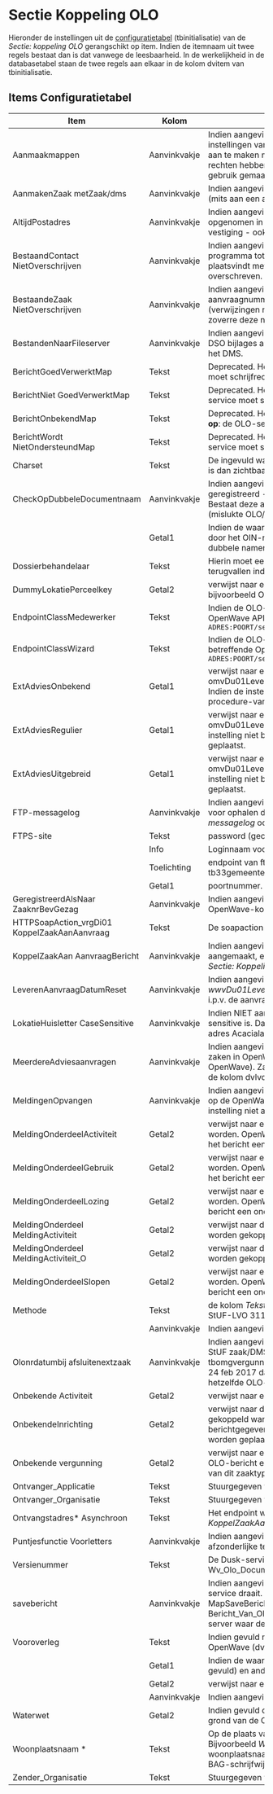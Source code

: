 # Sectie Koppeling OLO

Hieronder de instellingen uit de [configuratietabel](/docs/instellen_inrichten/configuratie.md) (tbinitialisatie) van de *Sectie: koppeling OLO* gerangschikt op item. Indien de itemnaam uit twee regels bestaat dan is dat vanwege de leesbaarheid. In de werkelijkheid in de databasetabel staan de twee regels aan elkaar in de kolom dvitem van tbinitialisatie.

## Items Configuratietabel

| Item | Kolom | Omschrijving |
|---|---|---|
| Aanmaakmappen | Aanvinkvakje |Indien aangevinkt zal de OLO-verwerkingservice proberen op de fileshare (!) mappen aan te maken conform de instellingen van kolom *Tekst* bij *Sectie: Aanmaakmappen* waarbij *Item* begint met *Omgeving_* of *MilGebr_*. De automatisch aan te maken mappen zullen in ieder geval gedefinieerd moeten zijn als UNC-paden en de OLO-service moet hiertoe rechten hebben. Het gaat om de mappen zonder de variabelen  `%inspnr%` ,  `%adviesnr%`  en `%bezwaarnr%`. Let op: indien gebruik gemaakt wordt van de AIM tool, dan kan deze instelling NIET aanstaan. |
|AanmakenZaak metZaak/dms| Aanvinkvakje |Indien aangevinkt zal de OLO-service ook een StUF Zaak/DMS creerZaakbericht sturen naar het externe zaaksysteem (mits aan een aantal voorwaarden is voldaan: zie lemma *OLO-verwerking*. |
| AltijdPostadres | Aanvinkvakje |Indien aangevinkt en het correspondentieadres van een initiator of gemachtigde bij natuurlijkpersoon of vestiging is NIET opgenomen in het bericht, dan worden de verblijfsadresgegevens uit het OLO-bericht - naast overname in het blok vestiging - ook overgenomen in het blok postadres van de contactpersoon. |
|BestaandContact NietOverschrijven| Aanvinkvakje |Indien aangevinkt heeft dat tot consequentie dat wanneer tijdens het inlezen van de aanvrager of gemachtigde het programma tot de conclusie komt dat deze reeds bestaat als contactadres in OpenWave, er alleen een koppeling plaatsvindt met de nieuwe vergunningsaanvraag zonder dat daarbij de bestaande contactadresgegevens worden overschreven. |
|BestaandeZaak NietOverschrijven| Aanvinkvakje |Indien aangevinkt heeft dat tot consequentie dan wanneer een OLO-bericht wordt verwerkt met een OLO-aanvraagnummer dat al bestaat in OpenWave de gegevens van die bestaande zaak NIET worden overschreven. De (verwijzingen naar) bijlages van het OLO-bericht worden wel opgenomen in de tabel nagekomen OLO-berichten in zoverre deze nog niet bestonden (er wordt gematched op de tag bestandsnaam). |
| BestandenNaarFileserver | Aanvinkvakje |Indien aangevinkt en in hybride situatie dat documenten zowel op fileserver als in een DMS kunnen staan, zullen OLO en DSO bijlages automatisch op de fileserver worden geplaatst. Indien deze instelling niet bestaat of is uitgevinkt dan dus in het DMS. |
| BerichtGoedVerwerktMap | Tekst |Deprecated. Het UNC-pad waarop de succesvol verwerkte OLO-berichten worden geplaatst. **Let op**: de OLO-service moet schrijfrechten hebben op deze map. Deze functie is door Messagelog overbodig geworden. |
|BerichtNiet GoedVerwerktMap| Tekst |Deprecated. Het UNC-pad waarop de NIET succesvol verwerkte OLO-berichten worden geplaatst. **Let op**: de OLO-service moet schrijfrechten hebben op deze map. Deze functie is door Messagelog overbodig geworden. |
| BerichtOnbekendMap | Tekst |Deprecated. Het UNC-pad waarop de onbekende -berichten die naar de OLO-service zijn gestuurd worden geplaatst. **Let op**: de OLO-service moet schrijfrechten hebben op deze map. Deze functie is door Messagelog overbodig geworden. |
|BerichtWordt NietOndersteundMap| Tekst |Deprecated. Het UNC-pad waarop de OLO-berichten die OpenWave niet ondersteund worden geplaatst. **Let op**: de OLO-service moet schrijfrechten hebben op deze map. Deze functie is door Messagelog overbodig geworden. |
| Charset | Tekst |De ingevuld waarde verschijnt bovenaan in de uitgaande xml van het koppelvraagaanzaak-bericht. Bijv. de waarde utf-8 is dan zichtbaar in *`<?xml version="1.0" encoding="utf-8"?>`*. |
| CheckOpDubbeleDocumentnaam | Aanvinkvakje |Indien aangevinkt zal OpenWave bij het plaatsen van OLO en of DSO-bijlages - indien deze automatisch worden geregistreerd - een extra check op het bestaat van de bijlagenaam in de kolom dvdocfilenaam van tbcorrespondentie. Bestaat deze al dan wordt de bijlage niet geplaatst, maar wordt wel een extra regel aangemaakt in tbbadextupload (mislukte OLO/DSO-bijlages). |
| |Getal1| Indien de waarde <> 1 dan gaat OpenWave er vanuit dat bij DSO documenten de eerste 20 posities worden ingenomen door het OIN-nummer. In verband met complexe vergunningen wordt dit OIN-nummer dan genegeerd bij de check op dubbele namen.|
| Dossierbehandelaar | Tekst |Hierin moet een valide medewerkerscode (tbmedewerkers.dvcode) staan, **Let op**: case-sensitive, waarop de service kan terugvallen indien bij het zaaktype geen default behandelaar is opgegeven. |
| DummyLokatiePerceelkey | Getal2 |verwijst naar een dnkey van tabel locaties (tbperceeladressen) met de betekenis onbekend adres (gevuld met bijvoorbeeld Onbekende Plaats, Onbekende Straat, Huisnummer 0 of 9999). |
| EndpointClassMedewerker | Tekst |Indien de OLO-service een zaak moet doorsturen naar het externe zaak/DMS wordt hier het endpoint van de autorisatie OpenWave API (getAuthorisation) verwacht: dit moet zijn: `http://IP-ADRES:POORT/services/nl.rem.openwave.published.Medewerker.nl.rem.openwave.published.MedewerkerHttpSoap12Endpoint/` |
| EndpointClassWizard | Tekst |Indien de OLO-service een zaak moet doorsturen naar het externe zaak/DMS wordt hier het endpoint van de de betreffende OpenWave API (maakZaakinZaaksysteem) verwacht: dit moet zijn `http://IP-ADRES:POORT/services/nl.rem.openwave.published.Wizard.nl.rem.openwave.published.WizardHttpSoap12Endpoint/` |
| ExtAdviesOnbekend | Getal1 |verwijst naar een een dnkey van tabel zaaktypes omgeving (TbSoortOmgverg) waaronder de OLO-berichten van type omvDu01LeverenAanvraag met de tag aanvraagprocedure anders dan regulier of uitgebreid moeten worden geplaatst. Indien de instelling niet bestaat dan worden deze adviesaanvragen onder de verplichte OW zaaktype voor geen-procedure-van-toepassing geplaatst. |
| ExtAdviesRegulier | Getal1 |verwijst naar een een dnkey van tabel zaaktypes omgeving TbSoortOmgverg waaronder de OLO-berichten van type omvDu01LeverenAanvraag met de tag aanvraagprocedure *Reguliere procedure* geplaatst moeten worden. Indien de instelling niet bestaat dan worden deze adviesaanvragen onder de verplichte OW zaaktype voor de reguliere procedure geplaatst. |
| ExtAdviesUitgebreid | Getal1 |verwijst naar een een dnkey van tabel zaaktypes omgeving (TbSoortOmgverg) waaronder de OLO-berichten van type omvDu01LeverenAanvraag met de tag aanvraagprocedure *Uitgebreide procedure* geplaatst moeten worden. Indien de instelling niet bestaat dan worden deze adviesaanvragen onder de verplichte OW zaaktype voor de uitgebreide procedure geplaatst. |
|FTP-messagelog| Aanvinkvakje |Indien aangevinkt worden de aanroepen naar de FTPS-site voor ophalen ontbrekende OLO-documenten EN aanroepen voor ophalen documenten uit DSO (verzoeken), gelogd in tbmessagelog (mits de algemene instelling *Sectie: OWB en Item: messagelog* ook is aangevinkt). |
|FTPS-site| Tekst |password (gecrypt) van toegang tot OLO-ftps-site. |
| | Info |Loginnaam voor toegang tot ftps-site. |
| | Toelichting |endpoint van ftps-site. OpenWave zal voor deze credentials overigens eerst kijken naar de ingestelde waarden in tabel tb33gemeente |
| | Getal1 |poortnummer. |
|GeregistreerdAlsNaar ZaaknrBevGezag| Aanvinkvakje |Indien aangevinkt, dan wordt de tag identificatie uit het OLO-bericht van blok *StaatGeregistreerdAls* opgeslagen in de OpenWave-kolom dvzaaknrbevgezag i.p.v. dvintzaakcode (zaaknr extern zaak/DMS). |
|HTTPSoapAction_vrgDi01 KoppelZaakAanAanvraag| Tekst |De soapaction nodig bij uitgaande bericht. Vullen met *vrgDi01KoppelZaakAanAanvraag*. |
|KoppelZaakAan AanvraagBericht| Aanvinkvakje |Indien aangevinkt dan zal OpenWave na ontvangst van een aanvraag, waarbij een nieuwe zak in OpenWave is aangemaakt, een zogenaamd vrgDi01KoppelZaakAanAanvraag bericht naar het endpoint genoemd in kolom *Tekst* van *Sectie: Koppeling OLO Item: Ontvangstadres_Asynchroon*. |
| LeverenAanvraagDatumReset | Aanvinkvakje | Indien aangevinkt en het gaat om de verwerking van de berichtsoorten *OmvDu01LeverenAanvraag en wwvDu01LeverenAanvraag*, dan zal de startdatum (tbomgvergunning.ddaanvraag) worden gevuld met de systeemdatum i.p.v. de aanvraagdatum uit het bericht. |
|LokatieHuisletter CaseSensitive| Aanvinkvakje |Indien NIET aangevinkt betekent dit dat bij het inlezen van het locatie adres uit het OLO-bericht de huisletter niet case-sensitive is. Dat wil zeggen dat een aanvraag voor bijvoorbeeld Acacialaan 1 b gekoppeld kan worden aan het locatie adres Acacialaan 1 b of aan 1 B. De default instelling is aangevinkt!!!! dus wel onderscheid. |
| MeerdereAdviesaanvragen | Aanvinkvakje |Indien aangevinkt ontstaan bij de berichtsoorten *omvDu01LeverenAanvraag of wwvDu01LeverenAanvraag* meerdere zaken in OpenWave wanneer de berichten doublure-waardes hebben in de tag `<aanvraagnummer>`(OLO/DSO nummer in OpenWave). Zaken in OpenWave worden in dat geval automatisch voorzien van een postfix (bijv._1  of *2) om de waarde in de kolom dvlvoaanvraagnr uniek te houden. |
| MeldingenOpvangen | Aanvinkvakje |Indien aangevinkt dan worden OLO-berichten met de procedure *Geen procedure van toepassing* of *Onbekend* geplaatst op de OpenWave zaaktypes Sloopmelding of Gebruikmelding, Lozingsmelding of Activiteitenmelding. Indien deze instelling niet aangevinkt is dan worden deze OLO-berichten geplaatst op de onbekende OLO-vergunning. |
| MeldingOnderdeelActiviteit | Getal2 |verwijst naar een dnkey van tabel zaaktypes omgeving (TbSoortOmgverg) waaronder de activiteitenmeldingen geplaatst worden. OpenWave beschouwt een OLO-bericht als een activiteitenmelding indien *MeldingenOpvangen* aangevinkt is EN het bericht een onderdeel `<onderdeelActiviteitenMelding>` bevat. |
| MeldingOnderdeelGebruik | Getal2 |verwijst naar een dnkey van tabel zaaktypes omgeving (TbSoortOmgverg) waaronder de gebruiksmeldingen geplaatst worden. OpenWave beschouwt een OLO-bericht als een gebruiksmelding indien *MeldingenOpvangen* aangevinkt is EN het bericht een onderdeel `<onderdeelGebruik>` bevat. |
| MeldingOnderdeelLozing | Getal2 |verwijst naar een dnkey van tabel zaaktypes omgeving (TbSoortOmgverg) waaronder de lozingsmeldingen geplaatst worden. OpenWave beschouwt een OLO-bericht als een lozingsmelding indien *MeldingenOpvangen* aangevinkt is EN het bericht een onderdeel `<onderdeelMeldingLozingOpDeBodemOfDeRioleringBuitenInrichtingen>` bevat. |
|MeldingOnderdeel MeldingActiviteit| Getal2 |verwijst naar de dnkey van tabel zaaktypes milieu/gebruik (TbSoortMilverg) waaraan de activiteitenmelding AIM moet worden gekoppeld. Een van *MeldingOnderdeelMeldingActiviteit* of *MeldingOnderdeelMeldingActiviteit_O* moet bestaan. |
|MeldingOnderdeel MeldingActiviteit_O| Getal2 |verwijst naar de dnkey van tabel zaaktypes omgeving (TbSoortOmgverg) waaraan de activiteitenmelding AIM moet worden gekoppeld. |
| MeldingOnderdeelSlopen | Getal2 |verwijst naar een dnkey van tabel zaaktypes omgeving (TbSoortOmgverg) waaronder de sloopmeldingen geplaatst worden. OpenWave beschouwt een OLO-bericht als een sloopmelding indien *MeldingenOpvangen* aangevinkt is EN het bericht een onderdeel `<onderdeelSlopen>` bevat. |
| Methode | Tekst |de kolom *Tekst* moet de waarde *StUF-LVO 311* hebben en aangevinkt zijn. De service verwerkt met deze instelling zowel StUF-LVO 311 als StUF-LVO 312 berichten. |
| | Aanvinkvakje |Indien aangevinkt dan verwerkt de DUSK Open-Waveservice inkomende OLO-berichten. |
|Olonrdatumbij afsluitenextzaak| Aanvinkvakje |Indien aangevinkt en een gevulde einddatum wordt meegestuurd bij een Omgevingszaak met een OLO-nummer met een StUF zaak/DMS actualiseerStatus-bericht dan wordt aan het OLO-nummer (kolom dvlvoaanvraagnr van tbomgvergunning) een datum string met format '-jjjjmmdd' toegevoegd (dus als OLO-nummer is 123456 en de datum is 24 feb 2017 dan wordt dat 123456-20170224). Dit betekent dat een tweede adviesaanvraag (soms half jaar later) op hetzelfde OLO-nummer dan als nieuwe zaak wordt beschouwd door OpenWave. |
|Onbekende Activiteit| Getal2 |verwijst naar een dnkey van beheertabel activiteitsoorten (tbsrtToestemming) met de betekenis onbekende OLO-activiteit. |
| OnbekendeInrichting | Getal2 |verwijst naar de dnkey van de inrichting (tbmilinrichtingen) waaraan een AIM-milieuactiviteitenmelding moet worden gekoppeld wanneer het programma niet in staat is een bekende inrichting uit tbmilinrichtingen te kiezen op grond van de berichtgegevens. Deze instelling is alleen nodig indien de de AIM-meldingen in de tabel tbMilvergunningen moeten worden geplaatst. |
|Onbekende vergunning| Getal2 |verwijst naar een dnkey van beheertabel zaaktypes omgeving (TbSoortOmgverg). Deze verwijzing wordt gebruikt indien OLO-bericht een niet nader te plaatsen soort procedure geeft of facultatieve instellingen ontbreken. De OpenWave naam van dit zaaktype kan bijvoorbeeld Onbekende OLO_vergunning zijn. |
| Ontvanger_Applicatie | Tekst |Stuurgegeven voor uitgaande bericht vrgDi01KoppelZaakAanAanvraag. |
| Ontvanger_Organisatie | Tekst |Stuurgegeven voor uitgaande bericht vrgDi01KoppelZaakAanAanvraag. |
|Ontvangstadres* Asynchroon| Tekst |Het endpoint waar het vrgDi01KoppelZaakAanAanvraag bericht naar toe moet inden de instelling *KoppelZaakAanAanvraagBericht* aangevinkt is. |
|Puntjesfunctie Voorletters| Aanvinkvakje |Indien aangevinkt is dan zal het programma alvorens de kolom voorletters bij een contactpersoon te vullen zo nodig de afzonderlijke tekens scheiden met een punt. |
| Versienummer | Tekst | De Dusk-service die inkomende OLO-berichten verwerkt zet hier zelf bij een databasecontact het versienummer neer van Wv_Olo_Document_311.dll. |
| savebericht | Aanvinkvakje |Indien aangevinkt dan worden de inkomende OLO-berichten als file gelogd op een map op de server waar de Dusk-OLO-service draait. Deze mapnaam staat in een configuratiefile naast de Berichtenservice (dusk.ini). Sectie: [Log] en Item: MapSaveBericht. De namen van de files die hier komen te staan worden door de service zelf gegenereerd, bijvoorbeeld Bericht_Van_Olo_Naar_Dusk_140602150536.xml. Voor het definiëren van de map zijn systeembeheerrechten op de server waar de OLO-service draait nodig. |
| Vooroverleg | Tekst |Indien gevuld met een tekst waarvan de lengte kleiner of gelijk 5 is zal het OLO-nummer bij een vooroverlegkaart in OpenWave (dvlvoaanvraagnr) worden opgeslagen met deze tekst als prefix. |
| | Getal1 |Indien de waarde 1 dan wordt de dvaanvraagnaam bij vooroverleg gevuld met de waarde van de tag toelichting (mits gevuld) en anders (dus geen toelichting of Getal1 <> 1) dan met de vaste tekst *Aanvragen Vooroverleg*. |
| | Getal2 |verwijst naar een dnkey van beheertabel zaaktypes omgeving (TbSoortOmgverg) die de betekenis vooroverleg heeft. |
| | Aanvinkvakje | Indien aangevinkt zullen documenten ook geplaatst kunnen worden bij een vooroverleg met prefixnummer. |
| Waterwet | Getal2 |Indien gevuld dan verwijst deze waarde naar een dnkey van tbsoortomgverg (zaaktypes omgeving) waar nieuwe zaken op grond van de OLO–berichtsoorten wwvDi01AanbiedenAanvraag en wwvDu01LeverenAanvraag aan gekoppeld worden. |
|Woonplaatsnaam *| Tekst |Op de plaats van de asterisk in de itemnaam de afwijkende schrijfwijze van de plaatsnaam  in het OLO bericht t.o.v. BAG. Bijvoorbeeld *Woonplaatsnaam Ede (GLD)*. In de kolom *Tekst* moet vervolgens de juiste schrijfwijze van de woonplaatsnaam komen te staan, zoals *Ede*, zoals deze staat in de Wave-tabel tbwoonplaats (zie Locatie), waarin de BAG-schrijfwijze zou moeten staan. |
| Zender_Organisatie | Tekst |Stuurgegeven voor uitgaande bericht vrgDi01KoppelZaakAanAanvraag. |
